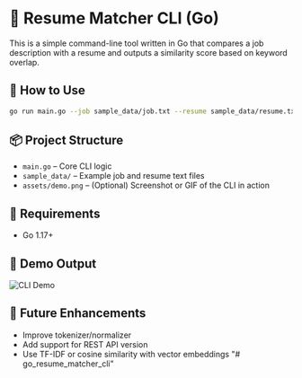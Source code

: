 # 📝 Resume Matcher CLI (Go)

This is a simple command-line tool written in Go that compares a job description with a resume and outputs a similarity score based on keyword overlap.

## 🚀 How to Use

```bash
go run main.go --job sample_data/job.txt --resume sample_data/resume.txt
```

## 📦 Project Structure

- `main.go` – Core CLI logic
- `sample_data/` – Example job and resume text files
- `assets/demo.png` – (Optional) Screenshot or GIF of the CLI in action

## 🔧 Requirements

- Go 1.17+

## 📸 Demo Output

![CLI Demo](assets/demo.png)

## 📌 Future Enhancements

- Improve tokenizer/normalizer
- Add support for REST API version
- Use TF-IDF or cosine similarity with vector embeddings
"# go_resume_matcher_cli" 
